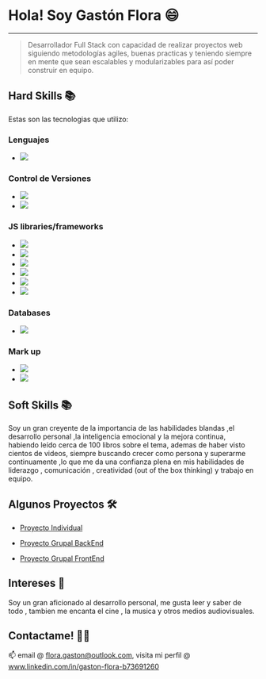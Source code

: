 #  Hola! Soy Gastón Flora 😄


---

> Desarrollador Full Stack con capacidad de realizar proyectos web siguiendo metodologías agiles, buenas practicas y teniendo siempre en mente que sean escalables y modularizables para así poder construir en equipo.

##  Hard Skills 📚

Estas son las tecnologias que utilizo:

###  Lenguajes

- ![](https://img.shields.io/badge/-JavaScript-informational?style=flat&logo=JavaScript&logoColor=white&color=2b75ed)

###  Control de Versiones

- ![](https://img.shields.io/badge/-Git-informational?style=flat&logo=Git&logoColor=white&color=2b75ed)
- ![](https://img.shields.io/badge/-GitHub-informational?style=flat&logo=GitHub&logoColor=white&color=2b75ed)

###  JS libraries/frameworks
- ![](https://img.shields.io/badge/-Express-informational?style=flat&logo=Express&logoColor=white&color=2b75ed)
- ![](https://img.shields.io/badge/-React-informational?style=flat&logo=React&logoColor=white&color=2b75ed)
- ![](https://img.shields.io/badge/-Node-informational?style=flat&logo=Nodedotjs&logoColor=white&color=2b75ed)
- ![](https://img.shields.io/badge/-Redux-informational?style=flat&logo=Redux&logoColor=white&color=2b75ed)
- ![](https://img.shields.io/badge/-Sequelize-informational?style=flat&logo=Sequelize&logoColor=white&color=2b75ed)
- ![](https://img.shields.io/badge/-Webpack-informational?style=flat&logo=Webpack&logoColor=white&color=2b75ed)

###  Databases
- ![](https://img.shields.io/badge/-PostgreSQL-informational?style=flat&logo=PostgreSQL&logoColor=white&color=2b75ed)

###  Mark up

- ![](https://img.shields.io/badge/-CSS3-informational?style=flat&logo=CSS3&logoColor=white&color=2b75ed)
- ![](https://img.shields.io/badge/-HTML5-informational?style=flat&logo=HTML5&logoColor=white&color=2b75ed)



##  Soft Skills 📚


Soy un gran creyente de la importancia de las habilidades blandas ,el desarrollo personal ,la inteligencia emocional y la mejora continua, habiendo leído cerca de 100 libros sobre el tema, ademas de haber visto cientos de videos, siempre buscando crecer como persona y superarme continuamente ,lo que me da una confianza plena en mis habilidades de liderazgo , comunicación , creatividad (out of the box thinking) y trabajo en equipo.



##  Algunos Proyectos 🛠️

-  [Proyecto Individual](https://github.com/gastonf-git/PI-Countries)

-  [Proyecto Grupal BackEnd](https://github.com/FedeU18/PF-api)

-  [Proyecto Grupal FrontEnd](https://github.com/FedeU18/PF-api)


##  Intereses 👀

Soy un gran aficionado al desarrollo personal,  me gusta leer y saber de todo  ,  tambien me encanta el cine , la musica y otros medios audiovisuales.

##  Contactame! ✍🏽

📫  email  @ flora.gaston@outlook.com, visita mi perfil @ www.linkedin.com/in/gaston-flora-b73691260
